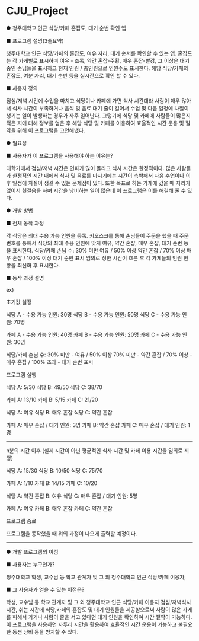 # CJU_Project

● 청주대학교 인근 식당/카페 혼잡도, 대기 순번 확인 앱
	
 ■ 프로그램 설명(3줄요약)
 
청주대학교 인근 식당/카페의 혼잡도, 여유 자리, 대기 순서를 확인할 수 있는 앱. 혼잡도는 각 가게별로 표시하며 여유 - 초록, 약간 혼잡-주황, 매우 혼잡-빨강, 그 이상은 대기 중인 손님들을 표시하고 현재 인원 / 총인원으로 인원수도 표시한다. 해당 식당/카페의 혼잡도, 여분 자리, 대기 순번 등을 실시간으로 확인 할 수 있다.

 ■ 사용자 정의
 
점심/저녁 시간에 수업을 마치고 식당이나 카페에 가면 식사 시간대라 사람이 매우 많아서 식사 시간이 부족하거나 음식 및 음료 대기 줄이 길어서 수업 및 다음 일정에 차질이 생기는 일이 발생하는 경우가 자주 일어난다. 그렇기에 식당 및 카페에 사람들이 많은지 적은 지에 대해 정보를 얻은 후 해당 식당 및 카페를 이용하여 효율적인 시간 운용 및 절약을 위해 이 프로그램을 고안해냈다.


● 필요성

 ■ 사용자가 이 프로그램을 사용해야 하는 이유는?
 
대학가에서 점심/저녁 시간은 인파가 많이 몰리고 식사 시간은 한정적이다. 많은 사람들과 한정적인 시간 내에서 식사 및 음료를 마시기에는 시간이 촉박해서 다음 수업이나 이후 일정에 차질이 생길 수 있는 문제점이 있다. 또한 목표로 하는 가게에 갔을 때 자리가 없어서 헛걸음을 하며 시간을 낭비하는 일이 많은데 이 프로그램은 이를 해결해 줄 수 있다.
		
		
● 개발 방법

 ■ 전체 동작 과정
 
각 식당은 최대 수용 가능 인원을 등록. 키오스크를 통해 손님들이 주문을 했을 때 주문 번호를 통해서 식당의 최대 수용 인원에 맞게 여유, 약간 혼잡, 매우 혼잡, 대기 순번 등을 표시한다.
식당/카페 손님 수: 30% 미만 여유 / 50% 이상 약간 혼잡 / 70% 이상 매우 혼잡 / 100% 이상 대기 순번 표시 임의로 정한 시간이 흐른 후 각 가게들의 인원 현황을 최신화 후 표시한다.

■ 동작 과정 설명

ex) 

초기값 설정

식당 A - 수용 가능 인원: 30명 식당 B - 수용 가능 인원: 50명 식당 C - 수용 가능 인원: 70명

카페 A - 수용 가능 인원: 40명 카페 B - 수용 가능 인원: 20명 카페 C - 수용 가능 인원: 30명

식당/카페 손님 수: 30% 미만 - 여유 / 50% 이상 70% 미만 - 약간 혼잡 / 70% 이상 - 매우 혼잡 / 100% 초과 - 대기 순번 표시

프로그램 실행

식당 A: 5/30 식당 B: 49/50 식당 C:  38/70

카페 A: 13/10 카페 B: 5/15 카페 C: 21/20

식당 A: 여유 식당 B: 매우 혼잡 식당 C:  약간 혼잡

카페 A: 매우 혼잡 / 대기 인원: 3명 카페 B: 약간 혼잡 카페 C: 매우 혼잡 / 대기 인원: 1명

----------------------------------------------------------------------
n분의 시간 이후 
(실제 시간이 아닌 평균적인 식사 시간 및 카페 이용 시간을 임의로 지정)


식당 A: 15/30 식당 B: 10/50 식당 C:  75/70

카페 A: 1/10 카페 B: 14/15 카페 C: 10/20

식당 A: 약간 혼잡 B: 여유 식당 C:  매우 혼잡 / 대기 인원: 5명

카페 A: 여유 카페 B: 매우 혼잡 카페 C: 약간 혼잡

프로그램 종료

프로그램을 동작했을 때 위의 과정이 나오게 출력할 예정이다.
	
--------------------------------------------------------------------------
● 개발 프로그램의 이점
	
 ■ 사용자는 누구인가?
 
청주대학교 학생, 교수님 등 학교 관계자 및 그 외 청주대학교 인근 식당/카페 이용자, 


 ■ 그 사용자가 얻을 수 있는 이점은?
 
학생, 교수님 등 학교 관계자 및 그 외 청주대학교 인근 식당/카페 이용자
점심/저녁식사 시간, 쉬는 시간에 식당,카페의 혼잡도 및 대기 인원들을 제공함으로써 사람이 많은 가게를 피해서 가거나 사람이 줄을 서고 있다면 대기 인원을 확인하여 시간 절약이 가능하다. 이 프로그램을 사용하면 자투리 시간을 활용하여 효율적인 시간 운용이 가능하고 불필요한 동선 낭비 등을 방지할 수 있다.
		
